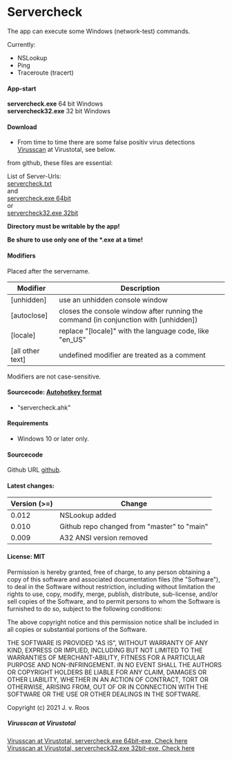 # Servercheck

The app can execute some Windows (network-test) commands.  
  
Currently:  
* NSLookup
* Ping  
* Traceroute (tracert)  
  
#### App-start  
**servercheck.exe** 64 bit Windows  
**servercheck32.exe** 32 bit Windows  
  
#### Download  
* From time to time there are some false positiv virus detections
[Virusscan](#virusscan) at Virustotal, see below.  

from github, these files are essential:  
  
List of Server-Urls:  
[servercheck.txt](https://github.com/jvr-ks/servercheck/raw/main/servercheck.txt)  
and  
[servercheck.exe 64bit](https://github.com/jvr-ks/servercheck/raw/main/servercheck.exe)  
or  
[servercheck32.exe 32bit](https://github.com/jvr-ks/servercheck/raw/main/servercheck32.exe)  
  
**Directory must be writable by the app!**

**Be shure to use only one of the \*.exe at a time!**  
  
#### Modifiers  
Placed after the servername.  
  
Modifier | Description  
------------ | -------------  
\[unhidden] | use an unhidden console window  
\[autoclose] | closes the console window after running the command (in conjunction with \[unhidden])
\[locale] | replace "[locale]" with the language code, like "en_US"  
\[all other text] | undefined modifier are treated as a comment

Modifiers are not case-sensitive. 

#### Sourcecode: [Autohotkey format](https://www.autohotkey.com)  
* "servercheck.ahk"  
 
#### Requirements  
* Windows 10 or later only.  
  
#### Sourcecode  
Github URL [github](https://github.com/jvr-ks/servercheck).

#### Latest changes: 
  
Version (>=)| Change
------------ | -------------
0.012 | NSLookup added
0.010 | Github repo changed from "master" to "main"
0.009 | A32 ANSI version removed


#### License: MIT  
Permission is hereby granted, free of charge, to any person obtaining a copy of this software and associated documentation files (the "Software"), to deal in the Software without restriction, including without limitation the rights to use, copy, modify, merge, publish, distribute, sub-license, and/or sell copies of the Software, and to permit persons to whom the Software is furnished to do so, subject to the following conditions:

The above copyright notice and this permission notice shall be included in all copies or substantial portions of the Software.

THE SOFTWARE IS PROVIDED "AS IS", WITHOUT WARRANTY OF ANY KIND, EXPRESS OR IMPLIED, INCLUDING BUT NOT LIMITED TO THE WARRANTIES OF MERCHANT-ABILITY, FITNESS FOR A PARTICULAR PURPOSE AND NON-INFRINGEMENT. IN NO EVENT SHALL THE AUTHORS OR COPYRIGHT HOLDERS BE LIABLE FOR ANY CLAIM, DAMAGES OR OTHER LIABILITY, WHETHER IN AN ACTION OF CONTRACT, TORT OR OTHERWISE, ARISING FROM, OUT OF OR IN CONNECTION WITH THE SOFTWARE OR THE USE OR OTHER DEALINGS IN THE SOFTWARE.

Copyright (c) 2021 J. v. Roos

<a name="virusscan"></a>
##### Virusscan at Virustotal 
[Virusscan at Virustotal, servercheck.exe 64bit-exe, Check here](https://www.virustotal.com/gui/url/ec5d9043ddd5483bbd8d96b198dbf5b51729ed9ac0ab2c0e80b558c9a5603390/detection/u-ec5d9043ddd5483bbd8d96b198dbf5b51729ed9ac0ab2c0e80b558c9a5603390-1697179845
)  
[Virusscan at Virustotal, servercheck32.exe 32bit-exe, Check here](https://www.virustotal.com/gui/url/62e61f85ee8e4e784fe91f244587ece12339144451a421428f628738f8fcc30b/detection/u-62e61f85ee8e4e784fe91f244587ece12339144451a421428f628738f8fcc30b-1697179845
)  
